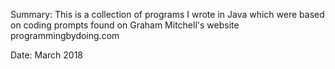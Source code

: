 Summary: This is a collection of programs I wrote in Java which were based on coding prompts found on Graham Mitchell's website programmingbydoing.com

Date: March 2018
